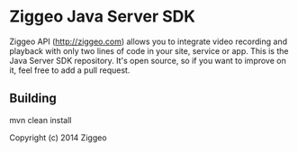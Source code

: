 Ziggeo Java Server SDK
=========================

Ziggeo API (http://ziggeo.com) allows you to integrate video recording and playback with only
two lines of code in your site, service or app. This is the Java Server SDK repository. It's open source,
so if you want to improve on it, feel free to add a pull request.

Building
--

mvn clean install


Copyright (c) 2014 Ziggeo


